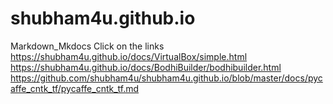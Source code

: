# shubham4u.github.io
Markdown_Mkdocs
Click on the links 
https://shubham4u.github.io/docs/VirtualBox/simple.html
https://shubham4u.github.io/docs/BodhiBuilder/bodhibuilder.html
https://github.com/shubham4u/shubham4u.github.io/blob/master/docs/pycaffe_cntk_tf/pycaffe_cntk_tf.md

